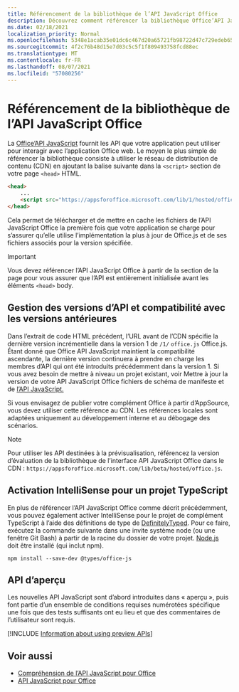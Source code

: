 ```yaml
---
title: Référencement de la bibliothèque de l’API JavaScript Office
description: Découvrez comment référencer la bibliothèque Office’API JavaScript et les définitions de type dans votre application.
ms.date: 02/18/2021
localization_priority: Normal
ms.openlocfilehash: 5348e1acab35e01dc6c467d20a65721fb98722d47c729edeb65a2efe4a8c45f8
ms.sourcegitcommit: 4f2c76b48d15e7d03c5c5f1f809493758fcd88ec
ms.translationtype: MT
ms.contentlocale: fr-FR
ms.lasthandoff: 08/07/2021
ms.locfileid: "57080256"
---
```

# <a name="referencing-the-office-javascript-api-library"></a>Référencement de la bibliothèque de l’API JavaScript Office

La [Office’API JavaScript](../reference/javascript-api-for-office.md) fournit les API que votre application peut utiliser pour interagir avec l’application Office web. Le moyen le plus simple de référencer la bibliothèque consiste à utiliser le réseau de distribution de contenu (CDN) en ajoutant la balise suivante dans la `<script>` section de votre page `<head>` HTML.

```html
<head>
    ...
    <script src="https://appsforoffice.microsoft.com/lib/1/hosted/office.js" type="text/javascript"></script>
</head>
```

Cela permet de télécharger et de mettre en cache les fichiers de l’API JavaScript Office la première fois que votre application se charge pour s’assurer qu’elle utilise l’implémentation la plus à jour de Office.js et de ses fichiers associés pour la version spécifiée.

> [!IMPORTANT]
> Vous devez référencer l’API JavaScript Office à partir de la section de la page pour vous assurer que l’API est entièrement initialisée avant les éléments `<head>` body.

## <a name="api-versioning-and-backward-compatibility"></a>Gestion des versions d’API et compatibilité avec les versions antérieures

Dans l’extrait de code HTML précédent, l’URL avant de l’CDN spécifie la dernière version incrémentielle dans la version 1 de `/1/` `office.js` Office.js. Étant donné que Office API JavaScript maintient la compatibilité ascendante, la dernière version continuera à prendre en charge les membres d’API qui ont été introduits précédemment dans la version 1. Si vous avez besoin de mettre à niveau un projet existant, voir Mettre à jour la version de votre API JavaScript Office fichiers de schéma de manifeste et de [l’API JavaScript.](update-your-javascript-api-for-office-and-manifest-schema-version.md) 

Si vous envisagez de publier votre complément Office à partir d’AppSource, vous devez utiliser cette référence au CDN. Les références locales sont adaptées uniquement au développement interne et au débogage des scénarios.

> [!NOTE]
> Pour utiliser les API destinées à la prévisualisation, référencez la version d’évaluation de la bibliothèque de l’interface API JavaScript Office dans le CDN : `https://appsforoffice.microsoft.com/lib/beta/hosted/office.js`.

## <a name="enabling-intellisense-for-a-typescript-project"></a>Activation IntelliSense pour un projet TypeScript

En plus de référencer l’API JavaScript Office comme décrit précédemment, vous pouvez également activer IntelliSense pour le projet de complément TypeScript à l’aide des définitions de type de [DefinitelyTyped](https://github.com/DefinitelyTyped/DefinitelyTyped/tree/master/types/office-js). Pour ce faire, exécutez la commande suivante dans une invite système node (ou une fenêtre Git Bash) à partir de la racine du dossier de votre projet. [Node.js](https://nodejs.org) doit être installé (qui inclut npm).

```command&nbsp;line
npm install --save-dev @types/office-js
```

## <a name="preview-apis"></a>API d’aperçu

Les nouvelles API JavaScript sont d’abord introduites dans « aperçu », puis font partie d’un ensemble de conditions requises numérotées spécifique une fois que des tests suffisants ont eu lieu et que des commentaires de l’utilisateur sont requis.

[!INCLUDE [Information about using preview APIs](../includes/using-preview-apis-host.md)]

## <a name="see-also"></a>Voir aussi

- [Compréhension de l’API JavaScript pour Office](understanding-the-javascript-api-for-office.md)
- [API JavaScript pour Office](../reference/javascript-api-for-office.md)
